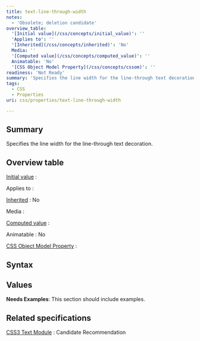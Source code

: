```yaml
---
title: text-line-through-width
notes:
  - 'Obsolete; deletion candidate'
overview_table:
  '[Initial value](/css/concepts/initial_value)': ''
  'Applies to': ''
  '[Inherited](/css/concepts/inherited)': 'No'
  Media: ''
  '[Computed value](/css/concepts/computed_value)': ''
  Animatable: 'No'
  '[CSS Object Model Property](/css/concepts/cssom)': ''
readiness: 'Not Ready'
summary: 'Specifies the line width for the line-through text decoration.'
tags:
  - CSS
  - Properties
uri: css/properties/text-line-through-width

---
```

## Summary

Specifies the line width for the line-through text decoration.

## Overview table

[Initial value](/css/concepts/initial_value)
:

Applies to
:

[Inherited](/css/concepts/inherited)
:   No

Media
:

[Computed value](/css/concepts/computed_value)
:

Animatable
:   No

[CSS Object Model Property](/css/concepts/cssom)
:

## Syntax

## Values

**Needs Examples**: This section should include examples.

## Related specifications

[CSS3 Text Module](http://www.w3.org/TR/2003/CR-css3-text-20030514/)
:   Candidate Recommendation
